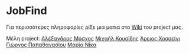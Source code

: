 # JobFind

Για περισσότερες πληροφορίες ρίξε μια ματια στο [Wiki](https://github.com/marianika/adopse/wiki) του prοject μας.

Μέλη project:
[Αλέξανδρος Μόσχος](https://github.com/TetsuyaGR)
[Μιχαήλ Κουσίδης](https://github.com/mikekous)
[Άρειος Χοσσείνι](https://github.com/Arios9)
[Γιώργος Παπαθανασίου](https://github.com/georgepapgp)
[Μαρία Νίκα](https://github.com/marianika)

